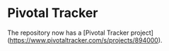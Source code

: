 Pivotal Tracker
===============
The repository now has a
[Pivotal Tracker project]
(https://www.pivotaltracker.com/s/projects/894000).
<!-- TODO -->
